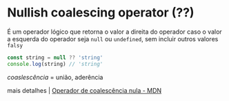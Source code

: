 # Nullish coalescing operator (??)

É um operador lógico que retorna o valor a direita do operador caso o valor a esquerda do operador seja `null` ou `undefined`, sem incluir outros valores `falsy`

```javascript
const string = null ?? 'string'
console.log(string) // 'string'
```

_coaslescência_ = união, aderência

mais detalhes | [Operador de coalescência nula - MDN]("https://developer.mozilla.org/en-US/docs/Web/JavaScript/Reference/Operators/Nullish_coalescing")